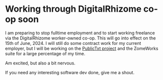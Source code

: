 # Working through DigitalRhizome co-op soon
I am preparing to stop fulltime employment and to start working freelance via the DigitalRhizome worker-owned co-op.
This will go into effect on the 15th of June, 2024. I will still do some contract work for my current employer, but I will be working on the [PublicTxt project](https://github.com/publictext) and the ZomeWorks suite for a large percentage of my time.

Am excited, but also a bit nervous. 

If you need any interesting software dev done, give me a shout.
